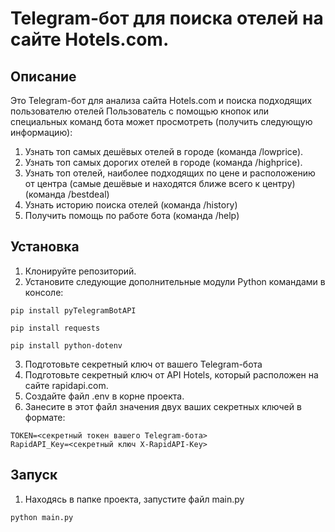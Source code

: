 # Telegram-бот для поиска отелей на сайте Hotels.com.
## Описание
Это Telegram-бот для анализа сайта Hotels.com и поиска подходящих пользователю отелей
Пользователь с помощью кнопок или специальных команд бота может просмотреть (получить следующую информацию):
1. Узнать топ самых дешёвых отелей в городе (команда /lowprice).
2. Узнать топ самых дорогих отелей в городе (команда /highprice).
3. Узнать топ отелей, наиболее подходящих по цене и расположению от центра
(самые дешёвые и находятся ближе всего к центру) (команда /bestdeal)
4. Узнать историю поиска отелей (команда /history)
5. Получить помощь по работе бота (команда /help)

## Установка
1. Клонируйте репозиторий.
2. Установите следующие дополнительные модули Python командами в консоле: 
``` 
pip install pyTelegramBotAPI 
```
```
pip install requests
```
```
pip install python-dotenv
```
3. Подготовьте секретный ключ от вашего Telegram-бота 
4. Подготовьте секретный ключ от API Hotels, который расположен на сайте rapidapi.com. 
5. Создайте файл .env в корне проекта. 
6. Занесите в этот файл значения двух ваших секретных ключей в формате:
```
TOKEN=<секретный токен вашего Telegram-бота>
RapidAPI_Key=<секретный ключ X-RapidAPI-Key>
```
## Запуск

1. Находясь в папке проекта, запустите файл main.py

```
python main.py
```

